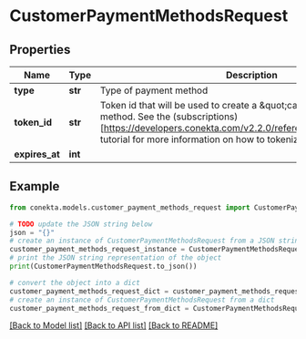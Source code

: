 # CustomerPaymentMethodsRequest


## Properties

Name | Type | Description | Notes
------------ | ------------- | ------------- | -------------
**type** | **str** | Type of payment method | 
**token_id** | **str** | Token id that will be used to create a \&quot;card\&quot; type payment method. See the (subscriptions)[https://developers.conekta.com/v2.2.0/reference/createsubscription] tutorial for more information on how to tokenize cards. | 
**expires_at** | **int** |  | [optional] 

## Example

```python
from conekta.models.customer_payment_methods_request import CustomerPaymentMethodsRequest

# TODO update the JSON string below
json = "{}"
# create an instance of CustomerPaymentMethodsRequest from a JSON string
customer_payment_methods_request_instance = CustomerPaymentMethodsRequest.from_json(json)
# print the JSON string representation of the object
print(CustomerPaymentMethodsRequest.to_json())

# convert the object into a dict
customer_payment_methods_request_dict = customer_payment_methods_request_instance.to_dict()
# create an instance of CustomerPaymentMethodsRequest from a dict
customer_payment_methods_request_from_dict = CustomerPaymentMethodsRequest.from_dict(customer_payment_methods_request_dict)
```
[[Back to Model list]](../README.md#documentation-for-models) [[Back to API list]](../README.md#documentation-for-api-endpoints) [[Back to README]](../README.md)


